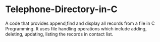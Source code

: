 # Telephone-Directory-in-C
A code that provides append,find and display all records from a file in C Programming. It uses file handling operations which include adding, deleting, updating, listing the records in contact list.
